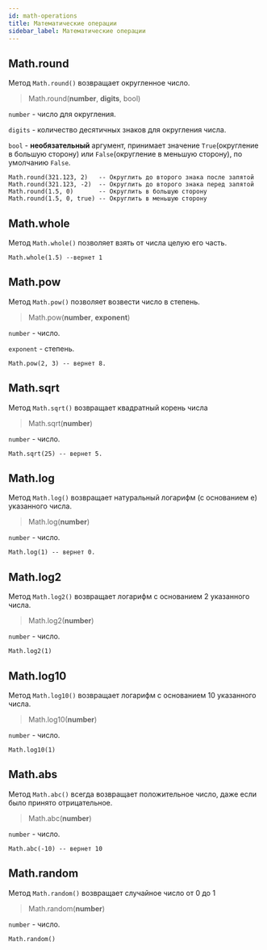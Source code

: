 ```yaml
---
id: math-operations
title: Математические операции
sidebar_label: Математические операции
---
```

## Math.round
Метод `Math.round()` возвращает округленное число.
>Math.round(**number**, **digits**, bool)

`number` - число для округления.

`digits` - количество десятичных знаков для округления числа.

`bool` - **необязательный** аргумент, принимает значение `True`(округление в большую сторону) или `False`(округление в меньшую сторону), по умолчанию `False`.
```
Math.round(321.123, 2)   -- Округлить до второго знака после запятой
Math.round(321.123, -2)  -- Округлить до второго знака перед запятой
Math.round(1.5, 0)       -- Округлить в большую сторону
Math.round(1.5, 0, true) -- Округлить в меньшую сторону
```

## Math.whole
Метод `Math.whole()` позволяет взять от числа целую его часть.
```
Math.whole(1.5) --вернет 1
```

## Math.pow
Метод `Math.pow()` позволяет возвести число в степень.
>Math.pow(**number**, **exponent**)

`number` - число.

`exponent` - степень.
```
Math.pow(2, 3) -- вернет 8.
```

## Math.sqrt
Метод `Math.sqrt()` возвращает квадратный корень числа
>Math.sqrt(**number**)

`number` - число.
```
Math.sqrt(25) -- вернет 5.
```

## Math.log
Метод `Math.log()` возвращает натуральный логарифм (с основанием e) указанного числа.
>Math.log(**number**)

`number` - число.
```
Math.log(1) -- вернет 0.
```

## Math.log2
Метод `Math.log2()` возвращает логарифм с основанием 2 указанного числа.
>Math.log2(**number**)

`number` - число.
```
Math.log2(1)
```

## Math.log10
Метод `Math.log10()` возвращает логарифм с основанием 10 указанного числа.
>Math.log10(**number**)

`number` - число.
```
Math.log10(1)
```

## Math.abs
Метод `Math.abc()` всегда возвращает положительное число, даже если было принято отрицательное.
>Math.abc(**number**)

`number` - число.
```
Math.abc(-10) -- вернет 10
```

## Math.random
Метод `Math.random()` возвращает случайное число от 0 до 1
>Math.random(**number**)

`number` - число.
```
Math.random() 
```